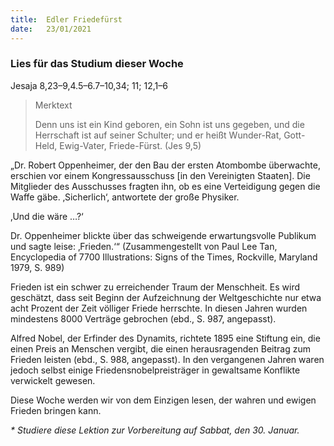 ```yaml
---
title:  Edler Friedefürst
date:   23/01/2021
---
```


### Lies für das Studium dieser Woche
Jesaja 8,23–9,4.5–6.7–10,34; 11; 12,1–6

> <p>Merktext</p>
> Denn uns ist ein Kind geboren, ein Sohn ist uns gegeben, und die Herrschaft ist auf seiner Schulter; und er heißt Wunder-Rat, Gott-Held, Ewig-Vater, Friede-Fürst. (Jes 9,5)

„Dr. Robert Oppenheimer, der den Bau der ersten Atombombe überwachte, erschien vor einem Kongressausschuss [in den Vereinigten Staaten]. Die Mitglieder des Ausschusses fragten ihn, ob es eine Verteidigung gegen die Waffe gäbe. ‚Sicherlich‘, antwortete der große Physiker.

‚Und die wäre …?‘

Dr. Oppenheimer blickte über das schweigende erwartungsvolle Publikum und sagte leise: ‚Frieden.‘“ (Zusammengestellt von Paul Lee Tan, Encyclopedia of 7700 Illustrations: Signs of the Times, Rockville, Maryland 1979, S. 989)

Frieden ist ein schwer zu erreichender Traum der Menschheit. Es wird geschätzt, dass seit Beginn der Aufzeichnung der Weltgeschichte nur etwa acht Prozent der Zeit völliger Friede herrschte. In diesen Jahren wurden mindestens 8000 Verträge gebrochen (ebd., S. 987, angepasst).

Alfred Nobel, der Erfinder des Dynamits, richtete 1895 eine Stiftung ein, die einen Preis an Menschen vergibt, die einen herausragenden Beitrag zum Frieden leisten (ebd., S. 988, angepasst). In den vergangenen Jahren waren jedoch selbst einige Friedensnobelpreisträger in gewaltsame Konflikte verwickelt gewesen.

Diese Woche werden wir von dem Einzigen lesen, der wahren und ewigen Frieden bringen kann.

_* Studiere diese Lektion zur Vorbereitung auf Sabbat, den 30. Januar._